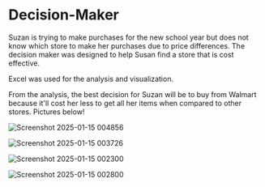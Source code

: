 # Decision-Maker

Suzan is trying to make purchases for the new school year but does not know which store to make her purchases due to price differences.
The decision maker was designed to help Susan find a store that is cost effective.

Excel was used for the analysis and visualization.

From the analysis, the best decision for Suzan will be to buy from Walmart because it'll cost her less to get all her items when compared to other stores.
Pictures below!


![Screenshot 2025-01-15 004856](https://github.com/user-attachments/assets/ca8970ae-613e-4a5f-a5c1-58dd3e55a417)

![Screenshot 2025-01-15 003726](https://github.com/user-attachments/assets/b41d1514-b40f-4f59-bd5c-9770d2edf06e)

![Screenshot 2025-01-15 002300](https://github.com/user-attachments/assets/29a13fe3-688e-4960-865b-524e6fc0cdee)

![Screenshot 2025-01-15 002800](https://github.com/user-attachments/assets/1c552da2-4771-4f5c-9675-d5cf4204550f)
